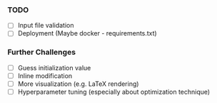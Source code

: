 ### TODO

- [ ] Input file validation
- [ ] Deployment (Maybe docker - requirements.txt)

### Further Challenges

- [ ] Guess initialization value
- [ ] Inline modification
- [ ] More visualization (e.g. LaTeX rendering)
- [ ] Hyperparameter tuning (especially about optimization technique)
